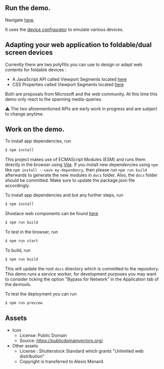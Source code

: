 ## Run the demo.

Navigate [here](https://foldable-devices.github.io/demos/foldnews/).

It uses the [device configurator](https://github.com/foldable-devices/device-configurator) to emulate various devices.

## Adapting your web application to foldable/dual screen devices

Currently there are two polyfills you can use to design or adapt web contents for foldable devices :
- A JavaScript API called Viewport Segments located [here](https://github.com/foldable-devices/viewportsegments-polyfill)
- CSS Properties called Viewport Segments located [here](https://github.com/foldable-devices/viewportsegments-css-polyfill)

Both are proposals from Microsoft and the web community. At this time this demo only react to the spanning media-queries.

:warning: The two aforementioned APIs are early work in progress and are subject to change anytime.

## Work on the demo.

To install app dependencies, run

```bash
$ npm install
```

This project makes use of ECMAScript Modules (ESM) and runs them directly in the browser using [Vite](https://vitejs.dev/). If you install new dependencies using `npm` like `npm install --save my-dependency`, then please run `npm run build` afterwards to generate the new modules in `docs` folder. Also, the `docs` folder should be committed. Make sure to update the package.json file accordingly.

To install app dependencies and but any further steps, run

```bash
$ npm install
```

Shoelace web components can be found [here](https://shoelace.style/)

```bash
$ npm run build
```

To test in the browser, run

```bash
$ npm run start
```

To build, run

```bash
$ npm run build
```

This will update the root `docs` directory which is committed to the repository. This demo runs a service worker, for development purposes you may want to consider ticking the option "Bypass for Network" in the Application tab of the devtools.

To test the deployment you can run
```bash
$ npm run preview
```

## Assets

- Icon
    - License: Public Domain
    - Source: https://publicdomainvectors.org/
- Other assets
    - License : Shutterstock Standard which grants "Unlimited web distribution"
    - Copyright is transferred to Alexis Menard.